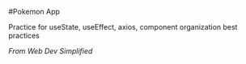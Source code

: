 #Pokemon App

Practice for useState, useEffect, axios, component organization best practices

*From Web Dev Simplified*